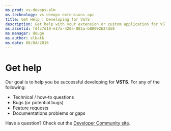 ```yaml
---
ms.prod: vs-devops-alm
ms.technology: vs-devops-extensions-api
title: Get Help | Developing for VSTS
description: Get help with your extension or custom application for VSTS.
ms.assetid: fdfc7d19-e17a-420a-881a-b88092624d58
ms.manager: douge
ms.author: elbatk
ms.date: 08/04/2016
---
```


# Get help

Our goal is to help you be successful developing for **VSTS**. For any of the following:

* Technical / how-to questions
* Bugs (or potential bugs)
* Feature requests
* Documentations problems or gaps

Have a question? Check out the [Developer Community site](https://aka.ms/vsts-integration-help).
